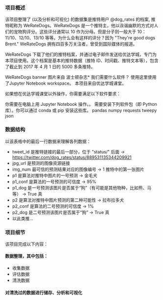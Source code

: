 ### 项目概述

该项目整理了 (以及分析和可视化) 的数据集是推特用户 @dog_rates 的档案, 推特昵称为 WeRateDogs。WeRateDogs 是一个推特主，他以诙谐幽默的方式对人们的宠物狗评分。这些评分通常以 10 作为分母。但是分子则一般大于 10：11/10、12/10、13/10 等等。为什么会有这样的评分？因为 "They're good dogs Brent." WeRateDogs 拥有四百多万关注者，曾受到国际媒体的报道。

WeRateDogs 下载了他们的推特档案，并通过电子邮件发送给优达学城，专门为本项目使用。这个档案是基本的推特数据（推特 ID、时间戳、推特文本等），包含了截止到 2017 年 4 月 1 日的 5000 多条推特。

WeRateDogs banner
图片来自 波士顿杂志*
我们需要什么软件？
使用这里使用了Jupyter Notebook workspace。
本项目来自优达学城课堂。

如果想在优达学城课堂以外操作，你需要满足以下软件要求：

你需要在电脑上用 Jupyter Notebook 操作。。
需要安装下列软件包（即 Python 库）。你可以通过 conda 或 pip 安装这些库。
pandas
numpy
requests
tweepy
json

### 数据结构
以该表格中的最后一行数据来理解各列数据：

- tweet_id 是推特链接的最后一部分，位于 "status/" 后面 → https://twitter.com/dog_rates/status/889531135344209921
- jpg_url 是预测的图像资源链接
- img_num 最可信的预测结果对应的图像编号 → 1 推特中的第一张图片
- p1 是算法对推特中图片的一号预测 → 金毛犬
- p1_conf 是算法的一号预测的可信度 → 95%
- p1_dog 是一号预测该图片是否属于“狗”（有可能是其他物种，比如熊、马等） → True 真
- p2 是算法对推特中图片预测的第二种可能性 → 拉布拉多犬
- p2_conf 是算法的二号预测的可信度 → 1%
- p2_dog 是二号预测该图片是否属于“狗” → True 真
- 以此类推...

### 项目细节
该项目完成以下内容：

#### 数据整理，其中包括：
- 收集数据
- 评估数据
- 清洗数据
#### 对清洗过的数据进行储存、分析和可视化

